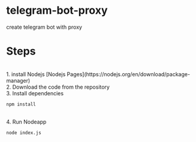# telegram-bot-proxy

create telegram bot with proxy
<br>

<h1>Steps</h1>
<br>
1. install Nodejs [Nodejs Pages](https://nodejs.org/en/download/package-manager)
</br>
2. Download the code from the repository
</br>
3. Install dependencies </br>

```
npm install
```

</br>
4. Run Nodeapp</br>

```
node index.js
```
